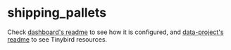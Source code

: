 # shipping_pallets

Check [dashboard's readme](./dashboard/README.md) to see how it is configured, and [data-project's readme](./data-project/README.md) to see Tinybird resources.
